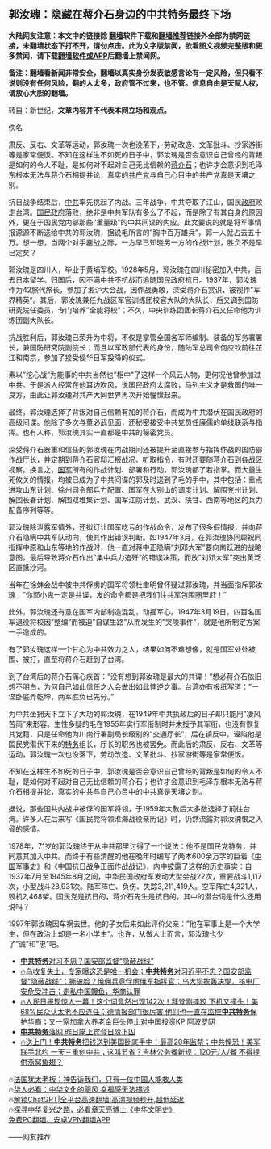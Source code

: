  <!-- 面包屑导航 --> <h2>郭汝瑰：隐藏在蒋介石身边的中共特务最终下场</h2> <p class="notice"><b>大陆网友注意：本文中的链接除 <a href="https://github.com/bannedbook/fanqiang" >翻墙</a>软件下载和<a href="https://github.com/killgcd/justmysocks/blob/master/README.md">翻墙推荐</a>链接外全部为禁网链接，未翻墙状态下打不开，请勿点击。此为文字版禁闻，欲看图文视频完整版和更多禁闻，请下载<a href="https://github.com/bannedbook/fanqiang">翻墙软件或APP</a>后翻墙上禁闻网。</p><p>备注：翻墙看新闻非常安全，翻墙以真实身份发表敏感言论有一定风险，但只看不说则没有任何风险，翻的人太多，政府管不过来，也不管。信息自由是天赋人权，请放心大胆的翻墙。</b></p>  <div class="entry"> <p>转自：新世纪，<strong>文章内容并不代表本网立场和观点。</strong></p> <p><p>佚名</p> <p></p> <p>肃反&#12289;反右&#12289;文革等运动&#65292;郭汝瑰一次也没落下&#65292;劳动改造&#12289;文革批斗&#12289;抄家游街等是家常便饭&#12290;不知在这样生不如死的日子中&#65292;郭汝瑰是否会意识自己曾经的背叛是如何的令人不耻&#65292;是如何对不起对自己无比信赖的<a href="https://www.bannedbook.org/bnews/tag/%e8%92%8b%e4%bb%8b%e7%9f%b3/" class="st_tag internal_tag" rel="tag" title="标签 蒋介石 下的日志">蒋介石</a>&#65307;也许才会意识到毛泽东根本无法与蒋介石相提并论&#65292;真实的<a href="https://www.bannedbook.org/bnews/tag/%e5%85%b1%e4%ba%a7%e5%85%9a/" class="st_tag internal_tag" rel="tag" title="标签 共产党 下的日志">共产党</a>与自己心目中的共产党真是天壤之别&#12290;</p> <p><p>抗日战争结束后&#65292;<a href="https://www.bannedbook.org/bnews/tag/%e4%b8%ad%e5%85%b1/" class="st_tag internal_tag" rel="tag" title="标签 中共 下的日志">中共</a>率先挑起了内战&#12290;三年战争&#65292;中共夺取了江山&#65292;国民<a href="https://www.bannedbook.org/bnews/tag/%e6%94%bf%e5%ba%9c/" class="st_tag internal_tag" rel="tag" title="标签 政府 下的日志">政府</a>败走台湾&#12290;<a href="https://www.bannedbook.org/bnews/tag/%E5%9B%BD%E6%B0%91%E6%94%BF%E5%BA%9C/" class="st_tag internal_tag" rel="tag" title="标签 国民政府 下的日志">国民政府</a>落败&#65292;绝非是中共军队有多么了不起&#65292;而是除了有其自身的原因外&#65292;更在于国民党内部那些&#8221;重量级&#8221;的中共间谍的内应&#12290;此文要说的就是将军事情报源源不断送给中共的郭汝瑰&#65292;据说毛所言的&#8221;胸中百万雄兵&#8221;&#65292;郭一人就占去五十万&#12290;想一想&#65292;当两个对手鏖战之际&#65292;一方早已知晓另一方的作战计划&#65292;胜负不是早已定矣&#65311;</p> <p><p>郭汝瑰是四川人&#65292;毕业于黄埔军校&#12290;1928年5月&#65292;郭汝瑰在四川秘密加入中共&#65292;后去日本留学&#12290;归国后&#65292;因不满中共不抗战而追随国民政府抗日&#12290;1937年&#65292;郭汝瑰作为42旅代旅长&#65292;参加了淞沪大会战&#65292;因作战勇敢&#65292;深受蒋介石赏识&#65292;被视作&#8221;军界精英&#8221;&#12290;其后&#65292;郭汝瑰兼任九战区军官训练团校官大队的大队长&#65292;后又调到国防研究院任委员&#65292;专门培养&#8221;全能将校&#8221;&#65307;不久&#65292;中央训练团团长蒋介石又任命他为训练团副大队长&#12290;</p> <p><p>抗战胜利后&#65292;郭汝瑰已荣升为中将&#65292;不仅是掌管全国各军师编制&#12289;装备的军务署署长&#65292;兼国防研究院副院长&#65307;而且以军政部代表的身份&#65292;随陆军总司令何应钦前往芷江和南京&#65292;参加了接受侵华日军投降的仪式&#12290;</p> <p><p>素以&#8221;挖心战&#8221;为能事的中共当然也&#8221;相中&#8221;了这样一个风云人物&#65292;更何况他曾参加过中共&#12290;于是派人经常在他耳边吹风&#65292;说国民政府太腐败&#65292;马列主义才是救国的唯一良方&#65292;由此让郭汝瑰对共产大同世界再次开始憧憬起来&#12290;</p> <p><p>最终&#65292;郭汝瑰选择了背叛对自己信赖有加的蒋介石&#65292;而成为中共潜伏在国民政府的高级间谍&#12290;他除了多次与董必武见面&#65292;还秘密接受中共党员任廉儒的单线联系与指挥&#12290;也有人称&#65292;郭汝瑰其实一直都是中共的秘密党员&#12290;</p> <p><p>深受蒋介石器重和信任的郭汝瑰在内战期间还被提升至直接参与指挥作战的国防部作战厅长&#65292;并定期到蒋介石官邸汇报战况&#12289;听取指令&#65292;有时还要随蒋介石到各战区视察&#12290;换言之&#65292;<a href="https://www.bannedbook.org/bnews/tag/%E5%9B%BD%E5%86%9B/" class="st_tag internal_tag" rel="tag" title="标签 国军 下的日志">国军</a>所有的作战计划&#12289;部署和行动&#65292;郭汝瑰都了若指掌&#12290;而大量生死攸关的情报&#65292;均被已成为了中共间谍的郭及时送到了毛的手中&#65292;其中包括&#65306;重点进攻山东计划&#12289;徐州司令部兵力配置&#12289;国军在大别山的调度计划&#12289;解围兖州计划&#12289;解围长春计划&#12289;解围双堆集计划&#12289;国军江防计划&#12289;武汉&#12289;陕甘&#12289;西南等地区的兵力配备序列等等&#12290;</p>  <p><p>郭汝瑰除泄露军情外&#65292;还拟订让国军吃亏的作战命令&#65292;发布了很多假情报&#65292;并向蒋介石隐瞒中共军队动向&#65292;使其作出错误判断&#12290;如1947年3月&#65292;在郭汝瑰协同顾祝同指挥中原和山东等地的作战时&#65292;他一直对蒋中正隐瞒&#8221;刘邓大军&#8221;要向南跃进的战略意图&#65292;最后导致蒋介石作出&#8221;集中兵力追歼&#8221;的错误决策&#65292;而放&#8221;刘邓大军&#8221;突出黄泛区直抵沙河&#12290;</p> <p><p>当年在徐蚌会战中被中共俘虏的国军将领杜聿明曾怀疑过郭汝瑰&#65292;并当面指斥郭汝瑰&#65306;&#8221;你郭小鬼一定是共谍&#65292;发的命令都是把我们往共军包围圈里赶&#65281;&#8221;</p> <p><p>此外&#65292;郭汝瑰还有意在国军内部制造混乱&#65292;动摇军心&#12290;1947年3月19日&#65292;四百名国军退役将校因&#8221;整编&#8221;而被迫&#8221;自谋生路&#8221;从而发生的&#8221;哭陵事件&#8221;&#65292;就是他所制定方案一手造成的&#12290;</p> <p><p>有了郭汝瑰这样一个甘心为中共效力之人&#65292;结果如何不难想像&#65292;就是国军处处被围&#12289;被打&#65292;直至将蒋介石赶到了台湾&#12290;</p> <p><p>到了台湾后的蒋介石痛心疾首&#65306;&#8221;没有想到郭汝瑰是最大的共谍&#65281;&#8221;想必蒋介石依旧想不明白&#65292;为何自己如此信任之人会做出如此悖逆之事&#12290;台湾亦有报纸写道&#65306;&#8221;一谍卧底弄乾坤&#65292;两军胜负已先分&#12290;&#8221;</p>  <p><p>为中共坐拥天下立下了大功的郭汝瑰&#65292;在1949年中共执政后的日子却只能用&#8221;凄风苦雨&#8221;来形容&#12290;生性多疑的毛在1955年实行军衔制时并未授予其军衔&#65292;也没有恢复其党籍&#65292;只是任命他为川南行署副局长级别的&#8221;交通厅长&#8221;&#65292;后在镇反中&#65292;诬陷他是国民党潜伏下来的<a href="https://www.bannedbook.org/bnews/tag/%E7%89%B9%E5%8A%A1/" class="st_tag internal_tag" rel="tag" title="标签 特务 下的日志">特务</a>组长&#65292;厅长的职务也被罢免&#12290;而此后的肃反&#12289;反右&#12289;文革等运动&#65292;郭汝瑰一次也没落下&#65292;劳动改造&#12289;文革批斗&#12289;抄家游街等是家常便饭&#12290;</p> <p><p>不知在这样生不如死的日子中&#65292;郭汝瑰是否会意识自己曾经的背叛是如何的令人不耻&#65292;是如何对不起对自己无比信赖的蒋介石&#65307;也许才会意识到毛泽东根本无法与蒋介石相提并论&#65292;真实的中共与自己心目中的中共真是天壤之别&#12290;</p> <p><p>据说&#65292;那些国共内战中被俘的国军将领&#65292;于1959年大赦后大多数选择了前往台湾&#12290;许多人在后来写&#12298;国民党将领淮海战役亲历记&#12299;时&#65292;仍然流露对郭汝瑰恨之入骨的感情&#12290;</p> <p><p>1978年&#65292;71岁的郭汝瑰终于从中共那里讨得了一个说法&#65306;他不是国民党特务&#65292;并同意其加入中共&#12290;而终于有些清醒的他在晚年时编写了两本600余万字的巨着&#12298;<span class='wp_keywordlink_affiliate'><a href="https://www.bannedbook.org/" title="中国" target="_blank">中国</a></span>军事史&#12299;和&#12298;中国抗日战争正面作战战记&#12299;&#65292;内中披露了这样的历史事实&#65306;自1937年7月至1945年8月之间&#65292;中华民国政府军发动大型会战22次&#65292;重要战斗1,117次&#65292;小型战斗28,931次&#12290;陆军阵亡&#12289;负伤&#12289;失踪3,211,419人&#12290;空军阵亡4,321人&#65292;毁机2,468架&#12290;国民党是抗日的&#65292;蒋介石先生是抗日的&#12290;其中的潜台词是什么还用说吗&#65311;</p> <p><p>1997年郭汝瑰因车祸去世&#12290;他的子女后来如此评价父亲&#65306;&#8221;他在军事上是一个大学生&#65292;但在政治上却是一名小学生&#8221;&#12290;也许&#65292;从做人上而言&#65292;郭汝瑰也少了&#8221;诚&#8221;和&#8221;忠&#8221;吧&#12290;</p>  <!--<div id="taboola-mid-1"></div>--><ul class='op-related-articles' title='相关阅读'> <li><a href='https://www.bannedbook.org/bnews/ccpdope/20230606/1893593.html' target='_blank'><b>中共特务</b>对习不忠？国安部监督“隐蔽战线”</a></li> <li><a href='https://www.bannedbook.org/bnews/sohnews/20230606/1893587.html' target='_blank'>🔥乌收复失土，专家曝这恐是唯一机会；<b>中共特务</b>对习近平不忠？国安部监督“隐蔽战线”；撕破脸？俄佣兵竟俘虏俄军指挥官；乌大坝挨轰决堤，核电厂安危受冲击；走私中国鳗鱼，华商认罪</a></li> <li><a href='https://www.bannedbook.org/bnews/bannedvideo/20230602/1892040.html' target='_blank'>🔥人民日报现惊人一幕！这个词竟然出现142次！拜登刚摔跤 下机又撞头！美68%民众认太老不应连任；德情报部门很厉害 他们也一直在监控<b>中共特务</b>保护华裔；又一家加拿大养老金巨头停止对中国投资KP 阿波罗网</a></li> <li><a href='https://www.bannedbook.org/bnews/ssgc/20230531/1891162.html' target='_blank'><b>中共特务</b>落网 昨日座上宾今日阶下囚</a></li> <li><a href='https://www.bannedbook.org/bnews/bannedvideo/20230527/1889617.html' target='_blank'>🔥送上门！<b>中共特务</b>把钱送到美国卧底手中！最高20年监禁；中共惶恐！美军联手北约 一天三重创中共；这叫节省？吉林公务餐新规：120元/人/餐 不得提供燕窝鱼翅？</a></li> </ul> <p class="texttj"> 🔥<a href="https://www.bannedbook.org/bnews/ssgc/20230219/1850782.html" target="_blank">法国犹太老板：神告诉我们，只有一位中国人能救人类</a><br/> 🔥<a href="https://www.bannedbook.org/bnews/comments/20220220/1694796.html" target="_blank">华人必看：中华文化的飓风 幸福感无法描述</a><br/> 🔥<a href="https://github.com/bannedbook/fanqiang/wiki/V2ray%E6%9C%BA%E5%9C%BA" target="_blank">解锁ChatGPT|全平台高速翻墙:高清视频秒开,超低延迟</a><br/> 🔥<a href="https://www.bannedbook.org/bnews/comments/20220808/1768773.html" target="_blank">探寻中华复兴之路，必看章天亮博士《中华文明史》</a><br/> <a href="https://github.com/bannedbook/fanqiang/wiki/%E7%A6%81%E9%97%BB%E7%BD%91%E5%AE%89%E5%8D%93%E7%BF%BB%E5%A2%99%E6%96%B0%E9%97%BBAPP" target="_blank">免费PC翻墙、安卓VPN翻墙APP</a><br/> </p><p>&#8212;&#8212;网友推荐</p><a name='sharetosocial'></a> <div style="margin-bottom:5px;padding-bottom:5px;clear:both"> <div id="archive-pix-1" class="banner-ads"> <!-- AuctionX Display platform tag START --> <div id="27602x728x90x621x_ADSLOT1" clicktrack="%%CLICK_URL_ESC%%"></div>  <!-- AuctionX Display platform tag END --> </div> <div id="archive-pix-2" class="banner-ads"> <!-- AuctionX Display platform tag START --> <div id="27556x300x250x621x_ADSLOT1" clicktrack="%%CLICK_URL_ESC%%" style="margin:0 auto;text-align:center"></div>  <!-- AuctionX Display platform tag END --> </div> </div>  <div id="archive-pix-1" class="banner-ads"> <!-- AuctionX Display platform tag START --> <div id="27603x728x90x621x_ADSLOT1" clicktrack="%%CLICK_URL_ESC%%"></div>  <!-- AuctionX Display platform tag END --> </div> </div><!--END ENTRY--> 